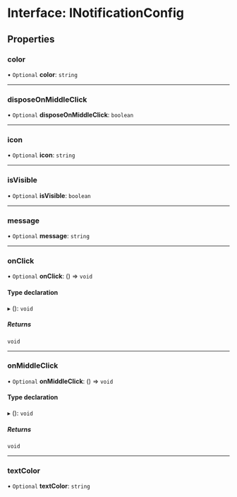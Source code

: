 # Interface: INotificationConfig

## Properties

### color

• `Optional` **color**: `string`

___

### disposeOnMiddleClick

• `Optional` **disposeOnMiddleClick**: `boolean`

___

### icon

• `Optional` **icon**: `string`

___

### isVisible

• `Optional` **isVisible**: `boolean`

___

### message

• `Optional` **message**: `string`

___

### onClick

• `Optional` **onClick**: () => `void`

#### Type declaration

▸ (): `void`

##### Returns

`void`

___

### onMiddleClick

• `Optional` **onMiddleClick**: () => `void`

#### Type declaration

▸ (): `void`

##### Returns

`void`

___

### textColor

• `Optional` **textColor**: `string`
